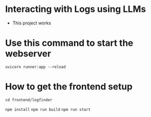 # Interacting with Logs using LLMs

* This project works

# Use this command to start the webserver
`uvicorn runner:app --reload`

# How to get the frontend setup
`cd frontend/logfinder`

`npm install`
`npm run build`
`npm run start`

